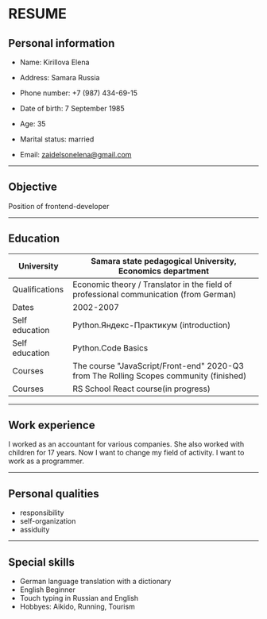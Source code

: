# RESUME
## Personal information

- Name: Kirillova Elena

- Address: Samara Russia 
- Phone number: +7 (987) 434-69-15 
- Date of birth: 7 September 1985 
- Age: 35
- Marital status: married 
- Email: zaidelsonelena@gmail.com 

***
## Objective
Position of frontend-developer


***
## Education

|University| Samara state pedagogical University, Economics department|
|-------|------|
|Qualifications|Economic theory / Translator in the field of professional communication (from German)|
|Dates|2002-2007|
|Self education| Python.Яндекс-Практикум (introduction)|
|Self education|Python.Code Basics
|Courses|The course "JavaScript/Front-end" 2020-Q3 from The Rolling Scopes community (finished)|
|Courses|RS School React course(in progress)|

***

## Work experience
I worked as an accountant for various companies. She also worked with children for 17 years.
Now I want to change my field of activity. I want to work as a programmer.

***
## Personal qualities
- responsibility
- self-organization
- assiduity

***
## Special skills 
- German language translation with a dictionary
- English Beginner
- Touch typing in Russian and English
- Hobbyes: Aikido, Running, Tourism